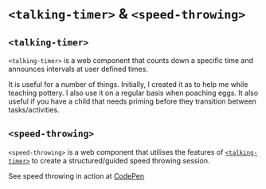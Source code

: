 # `<talking-timer>` & `<speed-throwing>`


## `<talking-timer>`
`<talking-timer>` is a web component that counts down a specific time and announces intervals at user defined times.

It is useful for a number of things. Initially, I created it as to help me while teaching pottery. I also use it on a regular basis when poaching eggs. It also useful if you have a child that needs priming before they transition between tasks/activities.

## `<speed-throwing>`

`<speed-throwing>` is a web component that utilises the features of [`<talking-timer>`](#talking-timer) to create a structured/guided speed throwing session.

See speed throwing in action at [CodePen](https://codepen.io/evanwills/live/KKjpBVQ)
